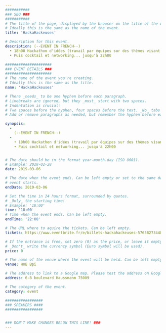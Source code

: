 ```yaml
---
###########
### SEO ###
###########
# The title of the page, displayed by the browser on the title of the window.
# Ideally this is the same as the name of the event.
title: 'HackaHackeuses'

# Description for this event. 
description: (--EVENT IN FRENCH--)
  • 18h00 Hackathon d'idées (travail par équipes sur des thèmes visant à soutenir la volonté des femmes à prendre leur place dans l'écosystème des Blockchains puis restitution) jusqu’à 20h30.
  • Puis cocktail et networking... jusqu'à 22h00 

#####################
### EVENT DETAILS ###
#####################
# The name of the event you're creating.
# Ideally this is the same as the title.
name: 'HackaHackeuses'

# There _needs_ to be one hyphen before each paragraph.
# Linebreaks are ignored, but they _must_ start with two spaces.
# Indentation is crucial:
# Two spaces before the hyphen, four spaces before the text. _No_ tabs allowed.
# Add or remove paragraphs as needed, but remember the hyphen before each entry.

synopsis:
  -
    (--EVENT IN FRENCH--)
  -
    • 18h00 Hackathon d'idées (travail par équipes sur des thèmes visant à soutenir la volonté des femmes à prendre leur place dans l'écosystème des Blockchains puis restitution) jusqu’à 20h30.
    • Puis cocktail et networking... jusqu'à 22h00 


# The date should be in the format year-month-day (ISO 8601).
# Example: 2018-02-28
date: 2019-03-06

# The date when the event ends. Can be left empty or set to the same day the
# event starts.
endDate: 2019-03-06

# Set the time in 24 hours format, surrounded by quotes.
# _Only_ the starting time!
# Example: '18:00'
time: '18:00'
# Time when the event ends. Can be left empty.
endTime: '22:00'

# The URL where to aquire the tickets. Can be left empty.
tickets: https://www.eventbrite.fr/e/billets-hackahackeuses-57658273448

# If the entrance is free, set zero (0) as the price, or leave it empty.
# _Don't_ write the currency symbol (Euro symbol will be used).
price: 0

# The name of the venue where the event will be held. Can be left empty.
venue: HUB Bpi 

# The address to link to a Google map. Please test the address on Google Maps.
address: 6-8 boulevard Haussmann 75009

# The category of the event. 
category: event

#################
### SPEAKERS ####
#################


### DON'T MAKE CHANGES BELOW THIS LINE! ###
---
```

<!-- ### DON'T MAKE CHANGES BELOW THIS LINE! ### -->

<Event-Content/>
